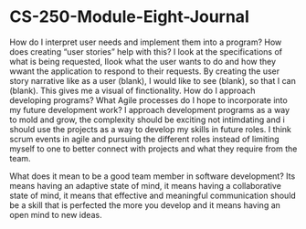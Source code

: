 # CS-250-Module-Eight-Journal
How do I interpret user needs and implement them into a program? How does creating “user stories” help with this?
  I look at the specifications of what is being requested, Ilook what the user wants to do and how they wwant the application to respond to their requests. By creating the user story narrative like as a user (blank), I would like to see (blank), so that I can (blank). This gives me a visual of finctionality.
How do I approach developing programs? What Agile processes do I hope to incorporate into my future development work?
I approach development programs as a way to mold and grow, the complexity should be exciting not intimdating and i should use the projects as a way to develop my skills in future roles. I think scrum events in agile and pursuing the different roles instead of limiting myself to one to better connect with projects and what they require from the team.

What does it mean to be a good team member in software development?
Its means having an adaptive state of mind, it means having a collaborative state of mind, it means that effective and meaningful communication should be a skill that is perfected the more you develop and it means having an open mind to new ideas. 
